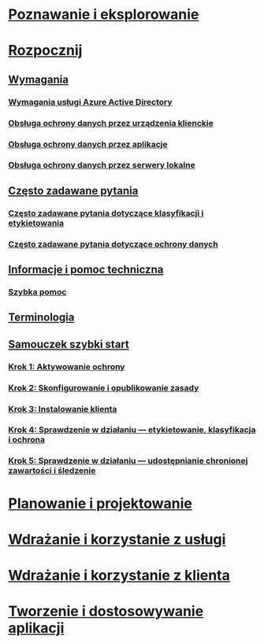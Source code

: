 # [Poznawanie i eksplorowanie](/information-protection/understand-explore/what-is-information-protection)
# [Rozpocznij](requirements-azure-rms.md)
## [Wymagania](requirements.md)
### [Wymagania usługi Azure Active Directory](requirements-azure-ad.md)
### [Obsługa ochrony danych przez urządzenia klienckie](requirements-client-devices.md)
### [Obsługa ochrony danych przez aplikacje](requirements-applications.md)
### [Obsługa ochrony danych przez serwery lokalne](requirements-servers.md)
## [Często zadawane pytania](faqs.md)
### [Często zadawane pytania dotyczące klasyfikacji i etykietowania](faqs-infoprotect.md)
### [Często zadawane pytania dotyczące ochrony danych](faqs-rms.md)
## [Informacje i pomoc techniczna](information-support.md)
### [Szybka pomoc](help-bot.md)
## [Terminologia](terminology.md)
## [Samouczek szybki start](infoprotect-quick-start-tutorial.md)
### [Krok 1: Aktywowanie ochrony](infoprotect-tutorial-step1.md)
### [Krok 2: Skonfigurowanie i opublikowanie zasady](infoprotect-tutorial-step2.md)
### [Krok 3: Instalowanie klienta](infoprotect-tutorial-step3.md)
### [Krok 4: Sprawdzenie w działaniu — etykietowanie, klasyfikacja i ochrona](infoprotect-tutorial-step4.md)
### [Krok 5: Sprawdzenie w działaniu — udostępnianie chronionej zawartości i śledzenie](infoprotect-tutorial-step5.md)
# [Planowanie i projektowanie](/information-protection/plan-design/deployment-roadmap)
# [Wdrażanie i korzystanie z usługi](/information-protection/deploy-use/activate-service)
# [Wdrażanie i korzystanie z klienta](/information-protection/rms-client/use-client)
# [Tworzenie i dostosowywanie aplikacji](/information-protection/develop/developers-guide)

